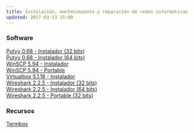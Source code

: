 ```yaml
---
title: Instalación, mantenimiento y reparación de redes informáticas
updated: 2017-03-13 15:00
---
```


### Software

<i class="fa fa-windows" aria-hidden="true"></i> [Putyy 0.68 - Instalador (32 bits)](https://the.earth.li/~sgtatham/putty/latest/w32/putty-0.68-installer.msi)<br />
<i class="fa fa-windows" aria-hidden="true"></i> [Putyy 0.68 - Instalador (64 bits)](https://the.earth.li/~sgtatham/putty/latest/w64/putty-64bit-0.68-installer.msi)<br />
<i class="fa fa-windows" aria-hidden="true"></i> [WinSCP 5.94 - Instalador](https://winscp.net/download/WinSCP-5.9.4-Setup.exe)<br />
<i class="fa fa-windows" aria-hidden="true"></i> [WinSCP 5.94 - Portable](https://winscp.net/download/WinSCP-5.9.4-Portable.zip)<br />
<i class="fa fa-windows" aria-hidden="true"></i> [Virtualbox 5.1.18 - Instalador](http://download.virtualbox.org/virtualbox/5.1.18/VirtualBox-5.1.18-114002-Win.exe)<br />
<i class="fa fa-windows" aria-hidden="true"></i> [Wireshark 2.2.5 - Instalador (32 bits)](https://2.na.dl.wireshark.org/win32/Wireshark-win32-2.2.5.exe)<br />
<i class="fa fa-windows" aria-hidden="true"></i> [Wireshark 2.2.5 - Instalador (64 bits)](https://2.na.dl.wireshark.org/win64/Wireshark-win64-2.2.5.exe)<br />
<i class="fa fa-windows" aria-hidden="true"></i> [Wireshark 2.2.5 - Portable (32 bits)](https://2.na.dl.wireshark.org/win32/WiresharkPortable_2.2.5.paf.exe)

### Recursos

<i class="fa fa-terminal" aria-hidden="true"></i> [Termbox](https://termbox.io/)<br />
